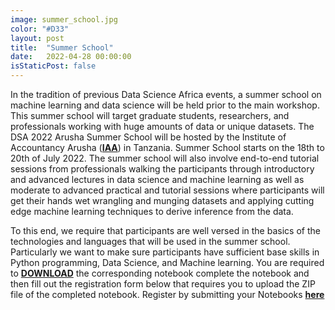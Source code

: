 ```yaml
---
image: summer_school.jpg
color: "#D33"
layout: post
title:  "Summer School"
date:   2022-04-28 00:00:00
isStaticPost: false
---
```

In the tradition of previous Data Science Africa events, a summer school on machine learning and data science will be held prior to the main workshop. This summer school will target graduate students, researchers, and professionals working with huge amounts of data or unique datasets. The DSA 2022 Arusha Summer School will be hosted by the Institute of Accountancy Arusha (<b><a target="_blank" href="https://iaa.ac.tz/">IAA</a></b>) in Tanzania. Summer School starts on the 18th to 20th of July 2022. The summer school will also involve end-to-end tutorial sessions from professionals walking the participants through introductory and advanced lectures in data science and machine learning as well as moderate to advanced practical and tutorial sessions where participants will get their hands wet wrangling and munging datasets and applying cutting edge machine learning techniques to derive inference from the data.


To this end, we require that participants are well versed in the basics of the technologies and languages that will be used in the summer school. Particularly we want to make sure participants have sufficient base skills in Python programming, Data Science, and Machine learning. You are required to <b><a target="_blank" href="https://bit.ly/39mqlpt">DOWNLOAD</a></b> the corresponding notebook complete the notebook and then fill out the registration form below that requires you to upload the ZIP file of the completed notebook. 
Register by submitting your Notebooks <b><a target="_blank" href="https://forms.gle/6Jbn3EDDWtAutY3Q9">here</a></b>



<!--For more info, contact us at [dsakampala2020@gmail.com](mailto:dsakampala2020@gmail.com)-->
